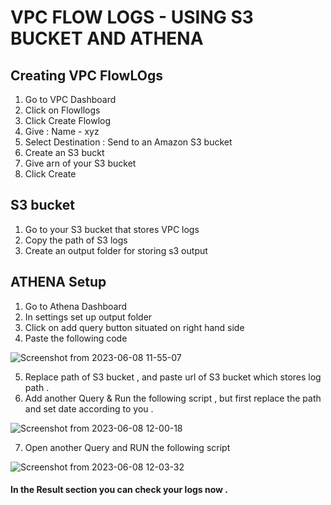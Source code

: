 
# VPC FLOW LOGS - USING S3 BUCKET AND ATHENA





## Creating VPC FlowLOgs

1. Go to VPC Dashboard
2. Click on Flowllogs
3. Click Create Flowlog
4. Give : Name - xyz
5. Select Destination : Send to an Amazon S3 bucket
6. Create an S3 buckt 
6. Give arn of your S3 bucket 
7. Click Create 

## S3 bucket

1. Go to your S3 bucket that stores VPC logs 
2. Copy the path of S3 logs
3. Create an output folder for storing s3 output 

## ATHENA Setup

1. Go to Athena Dashboard
2. In settings set up output folder 
3. Click on add query button situated on right hand side 
4. Paste the following code 

![Screenshot from 2023-06-08 11-55-07](https://github.com/mayankmajreti1/Cloud-Custodian/assets/126334005/f591a344-6335-49ce-b64f-d0306e8c828f)

5. Replace path of S3 bucket , and paste url of S3 bucket which stores log path .
6. Add another Query & Run the following script , but first replace the path and set date according to you .

![Screenshot from 2023-06-08 12-00-18](https://github.com/mayankmajreti1/Cloud-Custodian/assets/126334005/7a0f9290-f575-4382-9412-059d2dc0ca29)

7. Open another Query and RUN the following script

![Screenshot from 2023-06-08 12-03-32](https://github.com/mayankmajreti1/Cloud-Custodian/assets/126334005/fdf8575e-b7c3-43a0-8155-fcfa557432cd)

#### In the Result section you can check your logs now .
